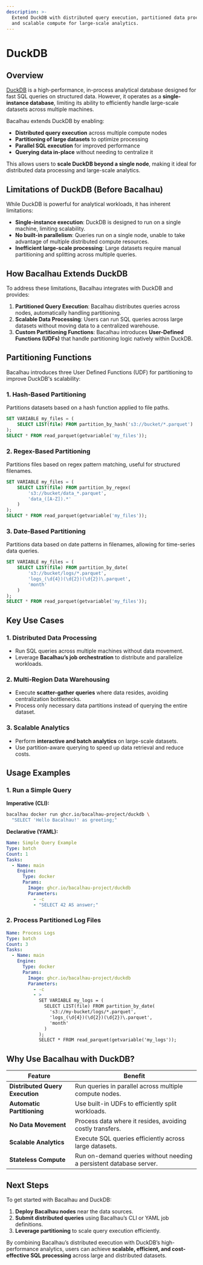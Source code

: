 ```yaml
---
description: >-
  Extend DuckDB with distributed query execution, partitioned data processing,
  and scalable compute for large-scale analytics.
---
```


# DuckDB

## Overview

[DuckDB](https://duckdb.org/) is a high-performance, in-process analytical database designed for fast SQL queries on structured data. However, it operates as a **single-instance database**, limiting its ability to efficiently handle large-scale datasets across multiple machines.

Bacalhau extends DuckDB by enabling:

- **Distributed query execution** across multiple compute nodes
- **Partitioning of large datasets** to optimize processing
- **Parallel SQL execution** for improved performance
- **Querying data in-place** without needing to centralize it

This allows users to **scale DuckDB beyond a single node**, making it ideal for distributed data processing and large-scale analytics.

## Limitations of DuckDB (Before Bacalhau)

While DuckDB is powerful for analytical workloads, it has inherent limitations:

- **Single-instance execution**: DuckDB is designed to run on a single machine, limiting scalability.
- **No built-in parallelism**: Queries run on a single node, unable to take advantage of multiple distributed compute resources.
- **Inefficient large-scale processing**: Large datasets require manual partitioning and splitting across multiple queries.

## How Bacalhau Extends DuckDB

To address these limitations, Bacalhau integrates with DuckDB and provides:

1. **Partitioned Query Execution**: Bacalhau distributes queries across nodes, automatically handling partitioning.
2. **Scalable Data Processing**: Users can run SQL queries across large datasets without moving data to a centralized warehouse.
3. **Custom Partitioning Functions**: Bacalhau introduces **User-Defined Functions (UDFs)** that handle partitioning logic natively within DuckDB.

## Partitioning Functions

Bacalhau introduces three User Defined Functions (UDF) for partitioning to improve DuckDB's scalability:

### 1. Hash-Based Partitioning

Partitions datasets based on a hash function applied to file paths.

```sql
SET VARIABLE my_files = (
    SELECT LIST(file) FROM partition_by_hash('s3://bucket/*.parquet')
);
SELECT * FROM read_parquet(getvariable('my_files'));
```

### 2. Regex-Based Partitioning

Partitions files based on regex pattern matching, useful for structured filenames.

```sql
SET VARIABLE my_files = (
    SELECT LIST(file) FROM partition_by_regex(
        's3://bucket/data_*.parquet',
        'data_([A-Z]).*'
    )
);
SELECT * FROM read_parquet(getvariable('my_files'));
```

### 3. Date-Based Partitioning

Partitions data based on date patterns in filenames, allowing for time-series data queries.

```sql
SET VARIABLE my_files = (
    SELECT LIST(file) FROM partition_by_date(
        's3://bucket/logs/*.parquet',
        'logs_(\d{4})(\d{2})(\d{2})\.parquet',
        'month'
    )
);
SELECT * FROM read_parquet(getvariable('my_files'));
```

## Key Use Cases

### **1. Distributed Data Processing**

- Run SQL queries across multiple machines without data movement.
- Leverage **Bacalhau’s job orchestration** to distribute and parallelize workloads.

### **2. Multi-Region Data Warehousing**

- Execute **scatter-gather queries** where data resides, avoiding centralization bottlenecks.
- Process only necessary data partitions instead of querying the entire dataset.

### **3. Scalable Analytics**

- Perform **interactive and batch analytics** on large-scale datasets.
- Use partition-aware querying to speed up data retrieval and reduce costs.

## Usage Examples

### 1. Run a Simple Query&#x20;

**Imperative (CLI):**

```bash
bacalhau docker run ghcr.io/bacalhau-project/duckdb \
  "SELECT 'Hello Bacalhau!' as greeting;"
```

**Declarative (YAML):**

```yaml
Name: Simple Query Example
Type: batch
Count: 1
Tasks:
  - Name: main
    Engine:
      Type: docker
      Params:
        Image: ghcr.io/bacalhau-project/duckdb
        Parameters:
          - -c
          - "SELECT 42 AS answer;"
```

### 2. Process Partitioned Log Files

```yaml
Name: Process Logs
Type: batch
Count: 3
Tasks:
  - Name: main
    Engine:
      Type: docker
      Params:
        Image: ghcr.io/bacalhau-project/duckdb
        Parameters:
          - -c
          - >
            SET VARIABLE my_logs = (
              SELECT LIST(file) FROM partition_by_date(
                's3://my-bucket/logs/*.parquet',
                'logs_(\d{4})(\d{2})(\d{2})\.parquet',
                'month'
              )
            );
            SELECT * FROM read_parquet(getvariable('my_logs'));
```

## Why Use Bacalhau with DuckDB?

| Feature                         | Benefit                                                             |
| ------------------------------- | ------------------------------------------------------------------- |
| **Distributed Query Execution** | Run queries in parallel across multiple compute nodes.              |
| **Automatic Partitioning**      | Use built-in UDFs to efficiently split workloads.                   |
| **No Data Movement**            | Process data where it resides, avoiding costly transfers.           |
| **Scalable Analytics**          | Execute SQL queries efficiently across large datasets.              |
| **Stateless Compute**           | Run on-demand queries without needing a persistent database server. |

## Next Steps

To get started with Bacalhau and DuckDB:

1. **Deploy Bacalhau nodes** near the data sources.
2. **Submit distributed queries** using Bacalhau’s CLI or YAML job definitions.
3. **Leverage partitioning** to scale query execution efficiently.

By combining Bacalhau’s distributed execution with DuckDB’s high-performance analytics, users can achieve **scalable, efficient, and cost-effective SQL processing** across large and distributed datasets.
